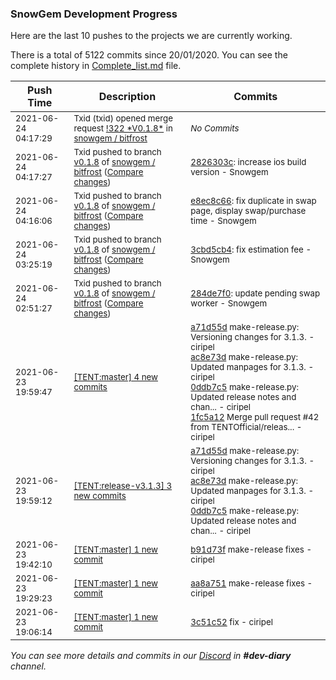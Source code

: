 
### SnowGem Development Progress

Here are the last 10 pushes to the projects we are currently working.

There is a total of 5122 commits since 20/01/2020. You can see the complete history in
 [Complete_list.md](Complete_list.md) file.

| Push Time | Description | Commits |
| --- | --- | --- |
| <sub>2021-06-24 04:17:29</sub> | <sub>Txid (txid) opened merge request [\!322 \*V0\.1\.8\*](https://gitlab.com/snowgem/bitfrost/-/merge_requests/322) in [snowgem / bitfrost](https://gitlab.com/snowgem/bitfrost)</sub> | <sub>_No Commits_</sub> |
| <sub>2021-06-24 04:17:27</sub> | <sub>Txid pushed to branch [v0\.1\.8](https://gitlab.com/snowgem/bitfrost/commits/v0.1.8) of [snowgem / bitfrost](https://gitlab.com/snowgem/bitfrost) ([Compare changes](https://gitlab.com/snowgem/bitfrost/compare/e8ec8c66e2b88d4c3758734950da66ed2bcd4f4a...2826303ca9b06ed6e2abbfdabb3b828cf63a4035))</sub> | <sub>[2826303c](https://gitlab.com/snowgem/bitfrost/-/commit/2826303ca9b06ed6e2abbfdabb3b828cf63a4035): increase ios build version - Snowgem</sub> |
| <sub>2021-06-24 04:16:06</sub> | <sub>Txid pushed to branch [v0\.1\.8](https://gitlab.com/snowgem/bitfrost/commits/v0.1.8) of [snowgem / bitfrost](https://gitlab.com/snowgem/bitfrost) ([Compare changes](https://gitlab.com/snowgem/bitfrost/compare/3cbd5cb417865d414d0d9c33d5d153aab6622d2c...e8ec8c66e2b88d4c3758734950da66ed2bcd4f4a))</sub> | <sub>[e8ec8c66](https://gitlab.com/snowgem/bitfrost/-/commit/e8ec8c66e2b88d4c3758734950da66ed2bcd4f4a): fix duplicate in swap page, display swap/purchase time - Snowgem</sub> |
| <sub>2021-06-24 03:25:19</sub> | <sub>Txid pushed to branch [v0\.1\.8](https://gitlab.com/snowgem/bitfrost/commits/v0.1.8) of [snowgem / bitfrost](https://gitlab.com/snowgem/bitfrost) ([Compare changes](https://gitlab.com/snowgem/bitfrost/compare/284de7f08066ae97ef120eca4f03c71e641c36a7...3cbd5cb417865d414d0d9c33d5d153aab6622d2c))</sub> | <sub>[3cbd5cb4](https://gitlab.com/snowgem/bitfrost/-/commit/3cbd5cb417865d414d0d9c33d5d153aab6622d2c): fix estimation fee - Snowgem</sub> |
| <sub>2021-06-24 02:51:27</sub> | <sub>Txid pushed to branch [v0\.1\.8](https://gitlab.com/snowgem/bitfrost/commits/v0.1.8) of [snowgem / bitfrost](https://gitlab.com/snowgem/bitfrost) ([Compare changes](https://gitlab.com/snowgem/bitfrost/compare/8436dbbcfa2a0d3ab52b68286afbe0f118ad9c60...284de7f08066ae97ef120eca4f03c71e641c36a7))</sub> | <sub>[284de7f0](https://gitlab.com/snowgem/bitfrost/-/commit/284de7f08066ae97ef120eca4f03c71e641c36a7): update pending swap worker - Snowgem</sub> |
| <sub>2021-06-23 19:59:47</sub> | <sub>[[TENT:master] 4 new commits](https://github.com/TENTOfficial/TENT/compare/b91d73f06999...1fc5a12b6420)</sub> | <sub>[a71d55d](https://github.com/TENTOfficial/TENT/commit/a71d55d1588d81d5c7b8ed1a526b205aa7e7e9af) make-release.py: Versioning changes for 3.1.3. - ciripel<br>[ac8e73d](https://github.com/TENTOfficial/TENT/commit/ac8e73d3b711a8c100941201d0889cfc61325788) make-release.py: Updated manpages for 3.1.3. - ciripel<br>[0ddb7c5](https://github.com/TENTOfficial/TENT/commit/0ddb7c54170b440a33f644b3dda869f8538cc26d) make-release.py: Updated release notes and chan... - ciripel<br>[1fc5a12](https://github.com/TENTOfficial/TENT/commit/1fc5a12b6420088f007b4e8e2a47ba9b9226489a) Merge pull request #42 from TENTOfficial/releas... - ciripel</sub> |
| <sub>2021-06-23 19:59:12</sub> | <sub>[[TENT:release\-v3\.1\.3] 3 new commits](https://github.com/TENTOfficial/TENT/compare/a71d55d1588d^...0ddb7c54170b)</sub> | <sub>[a71d55d](https://github.com/TENTOfficial/TENT/commit/a71d55d1588d81d5c7b8ed1a526b205aa7e7e9af) make-release.py: Versioning changes for 3.1.3. - ciripel<br>[ac8e73d](https://github.com/TENTOfficial/TENT/commit/ac8e73d3b711a8c100941201d0889cfc61325788) make-release.py: Updated manpages for 3.1.3. - ciripel<br>[0ddb7c5](https://github.com/TENTOfficial/TENT/commit/0ddb7c54170b440a33f644b3dda869f8538cc26d) make-release.py: Updated release notes and chan... - ciripel</sub> |
| <sub>2021-06-23 19:42:10</sub> | <sub>[[TENT:master] 1 new commit](https://github.com/TENTOfficial/TENT/commit/b91d73f069990f1c2c95d5a7494810f981d691fa)</sub> | <sub>[b91d73f](https://github.com/TENTOfficial/TENT/commit/b91d73f069990f1c2c95d5a7494810f981d691fa) make-release fixes - ciripel</sub> |
| <sub>2021-06-23 19:29:23</sub> | <sub>[[TENT:master] 1 new commit](https://github.com/TENTOfficial/TENT/commit/aa8a7518920467ce6f274c2ffa32b464c56301c1)</sub> | <sub>[aa8a751](https://github.com/TENTOfficial/TENT/commit/aa8a7518920467ce6f274c2ffa32b464c56301c1) make-release fixes - ciripel</sub> |
| <sub>2021-06-23 19:06:14</sub> | <sub>[[TENT:master] 1 new commit](https://github.com/TENTOfficial/TENT/commit/3c51c526dbf57457eefd10d8fe236b88dc799308)</sub> | <sub>[3c51c52](https://github.com/TENTOfficial/TENT/commit/3c51c526dbf57457eefd10d8fe236b88dc799308) fix - ciripel</sub> |

_You can see more details and commits in our [Discord](https://discord.gg/zumGnbg) in **#dev-diary** channel._
